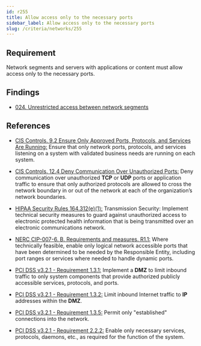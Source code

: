```yaml
---
id: r255
title: Allow access only to the necessary ports
sidebar_label: Allow access only to the necessary ports
slug: /criteria/networks/255
---
```


## Requirement

Network segments and servers with applications or content must allow access
only to the necessary ports.

## Findings

- [024. Unrestricted access between network segments](https://fluidattacks.com/products/rules/findings/024/)

## References

- [CIS Controls. 9.2 Ensure Only Approved Ports, Protocols, and Services Are Running:](https://www.cisecurity.org/controls/)
Ensure that only network ports, protocols, and services listening on a system
with validated business needs are running on each system.

- [CIS Controls. 12.4 Deny Communication Over Unauthorized Ports:](https://www.cisecurity.org/controls/)
Deny communication over unauthorized **TCP** or **UDP** ports or application
traffic to ensure that only authorized protocols are allowed to cross the
network boundary in or out of the network at each of the organization’s
network boundaries.

- [HIPAA Security Rules 164.312(e)(1):](https://www.law.cornell.edu/cfr/text/45/164.312)
Transmission Security: Implement technical security measures to guard against
unauthorized access to electronic protected health information that is being
transmitted over an electronic communications network.

- [NERC CIP-007-6. B. Requirements and measures. R1.1:](https://www.nerc.com/pa/Stand/Reliability%20Standards/CIP-007-6.pdf)
Where technically feasible, enable only logical network accessible ports that
have been determined to be needed by the Responsible Entity, including port
ranges or services where needed to handle dynamic ports.

- [PCI DSS v3.2.1 - Requirement 1.3.1:](https://www.pcisecuritystandards.org/documents/PCI_DSS_v3-2-1.pdf)
Implement a **DMZ** to limit inbound traffic to only system components that
provide authorized publicly accessible services, protocols, and ports.

- [PCI DSS v3.2.1 - Requirement 1.3.2:](https://www.pcisecuritystandards.org/documents/PCI_DSS_v3-2-1.pdf)
Limit inbound Internet traffic to **IP** addresses within the **DMZ**.

- [PCI DSS v3.2.1 - Requirement 1.3.5:](https://www.pcisecuritystandards.org/documents/PCI_DSS_v3-2-1.pdf)
Permit only "established" connections into the network.

- [PCI DSS v3.2.1 - Requirement 2.2.2:](https://www.pcisecuritystandards.org/documents/PCI_DSS_v3-2-1.pdf)
Enable only necessary services, protocols, daemons, etc., as required
for the function of the system.

